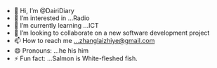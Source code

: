 - 👋 Hi, I’m @DairiDiary
- 👀 I’m interested in ...Radio
- 🌱 I’m currently learning ...ICT
- 💞️ I’m looking to collaborate on a new software development project
- 📫 How to reach me ...zhanglaizhiye@gmail.com
- 😄 Pronouns: ...he his him
- ⚡ Fun fact: ...Salmon is White-fleshed fish.

<!---
DairiDiary/DairiDiary is a ✨ special ✨ repository because its `README.md` (this file) appears on your GitHub profile.
You can click the Preview link to take a look at your changes.
--->
